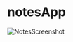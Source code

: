 # notesApp
![NotesScreenshot](https://user-images.githubusercontent.com/84802049/119545389-63ba9c80-bdb0-11eb-9888-d9066438b6aa.jpg)

